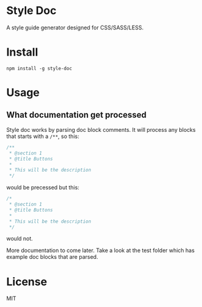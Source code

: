 # Style Doc

A style guide generator designed for CSS/SASS/LESS.

# Install

```
npm install -g style-doc
```

# Usage

## What documentation get processed

Style doc works by parsing doc block comments.  It will process any blocks that starts with a `/**`, so this:

```css
/**
 * @section 1
 * @title Buttons
 *
 * This will be the description
 */
```

would be precessed but this:

```css
/*
 * @section 1
 * @title Buttons
 *
 * This will be the description
 */
```

would not.

More documentation to come later.  Take a look at the test folder which has example doc blocks that are parsed.

# License

MIT
